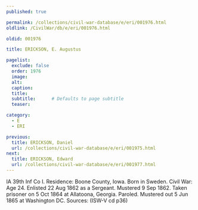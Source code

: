 ```yaml
---
published: true

permalink: /collections/civil-war-database/e/eri/001976.html
oldlink: /CivilWar/db/e/eri/001976.html

oldid: 001976

title: ERICKSON, E. Augustus

pagelist:
  exclude: false
  order: 1976
  image: 
  alt:
  caption:
  title:
  subtitle:      # Defaults to page subtitle
  teaser:

category: 
  - E 
  - ERI

previous:
  title: ERICKSON, Daniel
  url: /collections/civil-war-database/e/eri/001975.html  
next:
  title: ERICKSON, Edward
  url: /collections/civil-war-database/e/eri/001977.html   
---
```

IA 39th Inf Co I. Residence: Boone County, Iowa. Born in Sweden. Civil War: Age 24. Enlisted 22 Aug 1862 as a Sergeant. Mustered 9 Sep 1862. Taken prisoner on 5 Oct 1864 at Allatoona, Georgia. Paroled. Mustered out 5 Jun 1865 at Washington DC. Sources: (ISW-V cd p36)